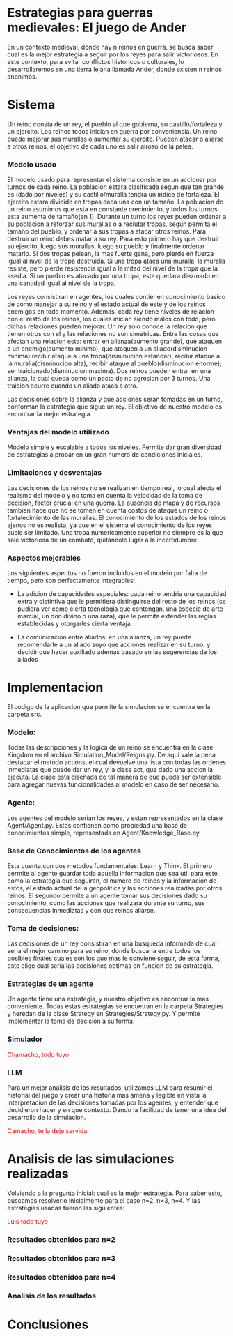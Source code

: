 # Estrategias para guerras medievales: El juego de Ander

En un contexto medieval, donde hay n reinos en guerra, se busca saber cual es la mejor estrategia a seguir por los reyes para salir victoriosos. En este contexto, para evitar conflictos historicos o culturales, lo desarrollaremos en una tierra lejana llamada Ander, donde existen n reinos anonimos.

# Sistema

Un reino consta de un rey, el pueblo al que gobierna, su castillo/fortaleza y un ejercito. Los reinos todos inician en guerra por conveniencia. Un reino puede mejorar sus murallas o aumentar su ejercito. Pueden atacar o aliarse a otros reinos, el objetivo de cada uno es salir airoso de la pelea.

### Modelo usado

El modelo usado para representar el sistema consiste en un accionar por turnos de cada reino. La poblacion estara clasificada segun que tan grande es (dado por niveles) y su castillo/muralla tendra un indice de fortaleza. El ejercito estara dividido en tropas cada una con un tamaño. La poblacion de un reino asumimos que esta en constante crecimiento, y todos los turnos esta aumenta de tamaño(en 1). Durante un turno los reyes pueden ordenar a su poblacion a reforzar sus murallas o a reclutar tropas, segun permita el tamaño del pueblo; y ordenar a sus tropas a atacar otros reinos. Para destruir un reino debes matar a su rey. Para esto primero hay que destruir su ejercito, luego sus murallas, luego su pueblo y finalmente ordenar matarlo. Si dos tropas pelean, la mas fuerte gana, pero pierde en fuerza igual al nivel de la tropa destruida. Si una tropa ataca una muralla, la muralla resiste, pero pierde resistencia igual a la mitad del nivel de la tropa que la asedia. Si un pueblo es atacado por una tropa, este quedara diezmado en una cantidad igual al nivel de la tropa.

Los reyes consistiran en agentes, los cuales contienen conocimiento basico de como manejar a su reino y el estado actual de este y de los reinos enemigos en todo momento. Ademas, cada rey tiene niveles de relacion con el resto de los reinos, los cuales inician siendo malos con todo, pero dichas relaciones pueden mejorar. Un rey solo conoce la relacion que tienen otros con el y las relaciones no son simetricas. Entre las cosas que afectan una relacion esta: entrar en alianza(aumento grande), que ataquen a un enemigo(aumento minimo), que ataquen a un aliado(disminucion minima) recibir ataque a una tropa(disminucion estandar), recibir ataque a la muralla(disminucion alta),  recibir ataque al pueblo(disminucion enorme), ser traicionado(disminucion maxima). Dos reinos pueden entrar en una alianza, la cual queda como un pacto de no agresion por 3 turnos. Una traicion ocurre cuando un aliado ataca a otro.

Las decisiones sobre la alianza y que acciones seran tomadas en un turno, conforman la estrategia que sigue un rey. El objetivo de nuestro modelo es encontrar la mejor estrategia.

### Ventajas del modelo utilizado

Modelo simple y escalable a todos los niveles. Permite dar gran diversidad de estrategias a probar en un gran numero de condiciones iniciales.

### Limitaciones y desventajas

Las decisiones de los reinos no se realizan en tiempo real, lo cual afecta el realismo del modelo y no toma en cuenta la velocidad de la toma de decision, factor crucial en una guerra. La ausencia de mapa y de recursos tambien hace que no se tomen en cuenta costos de ataque un reino o fortalecimiento de las murallas. El conocimiento de los estados de los reinos ajenos no es realista, ya que en el sistema el conocimiento de los reyes suele ser limitado. Una tropa numericamente superior no siempre es la que sale victoriosa de un combate, quitandole lugar a la incertidumbre.

### Aspectos mejorables

Los siguientes aspectos no fueron incluidos en el modelo por falta de tiempo, pero son perfectamente integrables:

- La adicion de capacidades especiales: cada reino tendria una capacidad extra y distintiva que le permitiera distinguirse del resto de los reinos (se pudiera ver como cierta tecnologia que contengan, una especie de arte marcial, un don divino o una raza), que le permita extender las reglas establecidas y otorgarles cierta ventaja.

- La comunicacion entre aliados: en una alianza, un rey puede recomendarle a un aliado suyo que acciones realizar en su turno, y decidir que hacer auxiliado ademas basado en las sugerencias de los aliados

# Implementacion

El codigo de la aplicacion que permite la simulacion se encuentra en la carpeta src.

### Modelo:

Todas las descripciones y la logica de un reino se encuentra en la clase Kingdom en el archivo Simulation_Model/Reigns.py. De aqui vale la pena destacar el metodo actions, el cual devuelve una lista con todas las ordenes inmediatas que puede dar un rey, y la clase act, que dado una accion la ejecuta. La clase esta diseñada de tal manera de que pueda ser extensible para agregar nuevas funcionalidades al modelo en caso de ser necesario.

### Agente:

Los agentes del modelo serian los reyes, y estan representados en la clase Agent/Agent.py. Estos contienen como propiedad una base de conocimientos simple, representada en Agent/Knowledge_Base.py.

### Base de Conocimientos de los agentes

Esta cuenta con dos metodos fundamentales: Learn y Think. El primero permite al agente guardar toda aquella informacion que sea util para este, como la estrategia que seguiran, el numero de reinos y la informacion de estos, el estado actual de la geopolitica y las acciones realizadas por otros reinos. El segundo permite a un agente tomar sus decisiones dado su conocimiento, como las acciones que realizara durante su turno, sus consecuencias inmediatas y con que reinos aliarse.

### Toma de decisiones:

Las decisiones de un rey consistiran en una busqueda informada de cual seria el mejor camino para su reino, donde buscaria entre todos los posibles finales cuales son los que mas le conviene seguir, de esta forma, este elige cual seria las decisiones obtimas en funcion de su estrategia.

### Estrategias de un agente

Un agente tiene una estrategia, y nuestro objetivo es encontrar la mas conveniente. Todas estas estrategias se encuetran en la carpeta Strategies y heredan de la clase Strategy en Strategies/Strategy.py. Y permite implementar la toma de decision a su forma.

### Simulador

<p style="color: red">Chamacho, todo tuyo</p>

### LLM

Para un mejor analisis de los resultados, utilizamos LLM para resumir el historial del juego y crear una historia mas amena y legible en vista la interpretacion de las decisiones tomadas por los agentes, y entender que decidieron hacer y en que contexto. Dando la facilidad de tener una idea del desarrollo de la simulacion.

<p style="color: red">Camacho, te la deje servida</p>

# Analisis de las simulaciones realizadas

Volviendo a la pregunta inicial: cual es la mejor estrategia. Para saber esto, buscamos resolverlo inicialmente para el caso n=2, n=3, n=4. Y las estrategias usadas fueron las siguientes:

<p style="color: red">Luis todo tuyo</p> 

### Resultados obtenidos para n=2


### Resultados obtenidos para n=3


### Resultados obtenidos para n=4


### Analisis de los resultados

# Conclusiones
